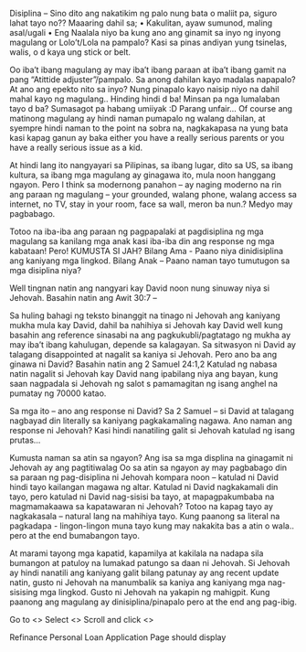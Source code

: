 Disiplina – 
Sino dito ang nakatikim ng palo nung bata o maliit pa, siguro lahat tayo no??
Maaaring dahil sa;
•	Kakulitan, ayaw sumunod, maling asal/ugali
•	Eng
Naalala niyo ba kung ano ang ginamit sa inyo ng inyong magulang or Lolo’t/Lola na pampalo? Kasi sa pinas andiyan yung tsinelas, walis, o d kaya ung stick or belt.

Oo iba’t ibang magulang ay may iba’t ibang paraan at iba’t ibang gamit na pang “Atittide adjuster”/pampalo.
Sa anong dahilan kayo madalas napapalo? At ano ang epekto nito sa inyo? 
Nung pinapalo kayo naisip niyo na dahil mahal kayo ng magulang.. Hinding hindi d ba! Minsan pa nga lumalaban tayo d ba? Sumasagot pa habang umiiyak :D Parang unfair…  Of course ang matinong magulang ay hindi naman pumapalo ng walang dahilan, at syempre hindi naman to the point na sobra na, nagkakapasa na yung bata kasi kapag ganun ay baka either you have a really serious parents or you have a really serious issue as a kid. 

At hindi lang ito nangyayari sa Pilipinas, sa ibang lugar, dito sa US, sa ibang kultura, sa ibang mga magulang ay ginagawa ito, mula noon hanggang ngayon. Pero I think sa modernong panahon – ay naging moderno na rin ang paraan ng magulang – your grounded, walang phone, walang access sa internet, no TV, stay in your room, face sa wall,  meron ba nun.? Medyo may pagbabago.

Totoo na iba-iba ang paraan ng pagpapalaki at pagdisiplina ng mga magulang sa kanilang mga anak kasi iba-iba din ang response ng mga kabataan! Pero! KUMUSTA SI JAH?
Bilang Ama - Paano niya dinidisiplina ang kaniyang mga lingkod. 
Bilang Anak – Paano naman tayo tumutugon sa mga disiplina niya?

Well tingnan natin ang nangyari kay David noon nung sinuway niya si Jehovah.
Basahin natin ang Awit 30:7 – 

Sa huling bahagi ng teksto binanggit na tinago ni Jehovah ang kaniyang mukha mula kay David, dahil ba nahihiya si Jehovah kay David well kung basahin ang reference sinasabi na ang pagkukubli/pagtatago ng mukha ay may iba’t ibang kahulugan, depende sa kalagayan. Sa sitwasyon ni David ay talagang disappointed at nagalit sa kaniya si Jehovah. Pero ano ba ang ginawa ni David? 
Basahin natin ang 2 Samuel 24:1,2
Katulad ng nabasa natin nagalit si Jehovah kay David nang ipabilang niya ang bayan, kung saan nagpadala si Jehovah ng salot s pamamagitan ng isang anghel na pumatay ng 70000 katao. 

Sa mga ito – ano ang response ni David? 
Sa 2 Samuel – si David at talagang nagbayad din literally sa kaniyang pagkakamaling nagawa.
Ano naman ang response ni Jehovah?
Kasi hindi nanatiling galit si Jehovah katulad ng isang prutas…

Kumusta naman sa atin sa ngayon?
Ang isa sa mga displina na ginagamit ni Jehovah ay ang pagtitiwalag 
Oo sa atin sa ngayon ay may pagbabago din sa paraan ng pag-disiplina ni Jehovah kompara noon – katulad ni David hindi tayo kailangan magawa ng altar.
Katulad ni David nagkakamali din tayo, pero katulad ni David nag-sisisi ba tayo, at mapagpakumbaba na magmamakaawa sa kapatawaran ni Jehovah?
Totoo na kapag tayo ay nagkakasala – natural lang na mahihiya tayo. Kung paanong sa literal na pagkadapa - lingon-lingon muna tayo kung may nakakita bas a atin o wala.. pero at the end bumabangon tayo. 


At marami tayong mga kapatid, kapamilya at kakilala na nadapa sila bumangon at patuloy na lumakad patungo sa daan ni Jehovah.
Si Jehovah ay hindi nanatili ang kaniyang galit bilang patunay ay ang recent update natin, gusto ni Jehovah na manumbalik sa kaniya ang kaniyang mga nag-sisising mga lingkod. Gusto ni Jehovah na yakapin ng mahigpit. 
Kung paanong ang magulang ay dinisiplina/pinapalo pero at the end ang pag-ibig.

Go to <<Banking>>
Select <<Personal Loans>>
Scroll and click <<Refinance my USAA loan>>


Refinance Personal Loan Application Page should display
